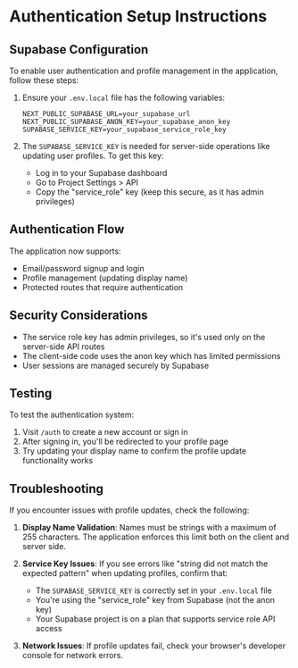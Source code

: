 # Authentication Setup Instructions

## Supabase Configuration

To enable user authentication and profile management in the application, follow these steps:

1. Ensure your `.env.local` file has the following variables:
   ```
   NEXT_PUBLIC_SUPABASE_URL=your_supabase_url
   NEXT_PUBLIC_SUPABASE_ANON_KEY=your_supabase_anon_key
   SUPABASE_SERVICE_KEY=your_supabase_service_role_key
   ```

2. The `SUPABASE_SERVICE_KEY` is needed for server-side operations like updating user profiles. To get this key:
   - Log in to your Supabase dashboard
   - Go to Project Settings > API
   - Copy the "service_role" key (keep this secure, as it has admin privileges)

## Authentication Flow

The application now supports:
- Email/password signup and login
- Profile management (updating display name)
- Protected routes that require authentication

## Security Considerations

- The service role key has admin privileges, so it's used only on the server-side API routes
- The client-side code uses the anon key which has limited permissions
- User sessions are managed securely by Supabase

## Testing

To test the authentication system:
1. Visit `/auth` to create a new account or sign in
2. After signing in, you'll be redirected to your profile page
3. Try updating your display name to confirm the profile update functionality works

## Troubleshooting

If you encounter issues with profile updates, check the following:

1. **Display Name Validation**: Names must be strings with a maximum of 255 characters. The application enforces this limit both on the client and server side.

2. **Service Key Issues**: If you see errors like "string did not match the expected pattern" when updating profiles, confirm that:
   - The `SUPABASE_SERVICE_KEY` is correctly set in your `.env.local` file
   - You're using the "service_role" key from Supabase (not the anon key)
   - Your Supabase project is on a plan that supports service role API access

3. **Network Issues**: If profile updates fail, check your browser's developer console for network errors. 